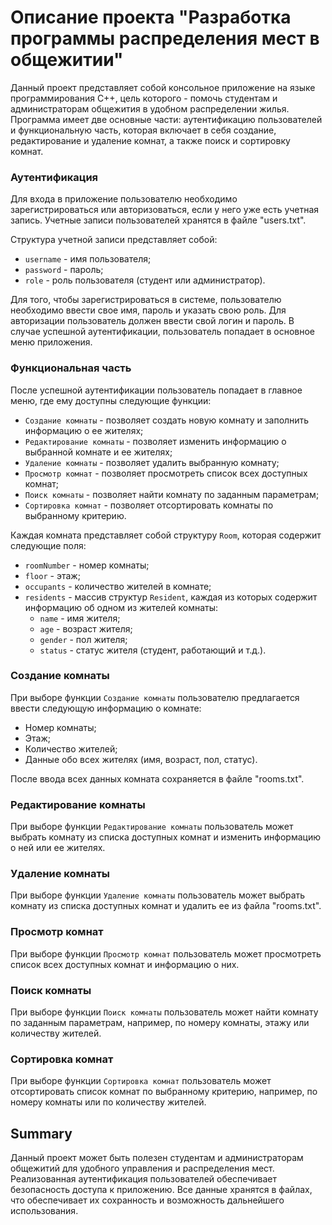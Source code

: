 # Описание проекта "Разработка программы распределения мест в общежитии"

Данный проект представляет собой консольное приложение на языке программирования C++, цель которого - помочь студентам и администраторам общежития в удобном распределении жилья. Программа имеет две основные части: аутентификацию пользователей и функциональную часть, которая включает в себя создание, редактирование и удаление комнат, а также поиск и сортировку комнат.

### Аутентификация

Для входа в приложение пользователю необходимо зарегистрироваться или авторизоваться, если у него уже есть учетная запись. Учетные записи пользователей хранятся в файле "users.txt". 

Структура учетной записи представляет собой:

- `username` - имя пользователя;
- `password` - пароль;
- `role` - роль пользователя (студент или администратор).

Для того, чтобы зарегистрироваться в системе, пользователю необходимо ввести свое имя, пароль и указать свою роль. Для авторизации пользователь должен ввести свой логин и пароль. В случае успешной аутентификации, пользователь попадает в основное меню приложения.

### Функциональная часть

После успешной аутентификации пользователь попадает в главное меню, где ему доступны следующие функции:

- `Создание комнаты` - позволяет создать новую комнату и заполнить информацию о ее жителях;
- `Редактирование комнаты` - позволяет изменить информацию о выбранной комнате и ее жителях;
- `Удаление комнаты` - позволяет удалить выбранную комнату;
- `Просмотр комнат` - позволяет просмотреть список всех доступных комнат;
- `Поиск комнаты` - позволяет найти комнату по заданным параметрам;
- `Сортировка комнат` - позволяет отсортировать комнаты по выбранному критерию.

Каждая комната представляет собой структуру `Room`, которая содержит следующие поля:

- `roomNumber` - номер комнаты;
- `floor` - этаж;
- `occupants` - количество жителей в комнате;
- `residents` - массив структур `Resident`, каждая из которых содержит информацию об одном из жителей комнаты:
  - `name` - имя жителя;
  - `age` - возраст жителя;
  - `gender` - пол жителя;
  - `status` - статус жителя (студент, работающий и т.д.).

### Создание комнаты

При выборе функции `Создание комнаты` пользователю предлагается ввести следующую информацию о комнате:

- Номер комнаты;
- Этаж;
- Количество жителей;
- Данные обо всех жителях (имя, возраст, пол, статус).

После ввода всех данных комната сохраняется в файле "rooms.txt".

### Редактирование комнаты

При выборе функции `Редактирование комнаты` пользователь может выбрать комнату из списка доступных комнат и изменить информацию о ней или ее жителях.

### Удаление комнаты

При выборе функции `Удаление комнаты` пользователь может выбрать комнату из списка доступных комнат и удалить ее из файла "rooms.txt".

### Просмотр комнат

При выборе функции `Просмотр комнат` пользователь может просмотреть список всех доступных комнат и информацию о них.

### Поиск комнаты

При выборе функции `Поиск комнаты` пользователь может найти комнату по заданным параметрам, например, по номеру комнаты, этажу или количеству жителей.

### Сортировка комнат

При выборе функции `Сортировка комнат` пользователь может отсортировать список комнат по выбранному критерию, например, по номеру комнаты или по количеству жителей.

## Summary

Данный проект может быть полезен студентам и администраторам общежитий для удобного управления и распределения мест. Реализованная аутентификация пользователей обеспечивает безопасность доступа к приложению. Все данные хранятся в файлах, что обеспечивает их сохранность и возможность дальнейшего использования.